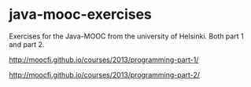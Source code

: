 # java-mooc-exercises
Exercises for the Java-MOOC from the university of Helsinki. Both part 1 and part 2.

http://moocfi.github.io/courses/2013/programming-part-1/

http://moocfi.github.io/courses/2013/programming-part-2/
